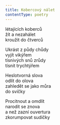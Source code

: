 ```yaml
---
title: Kobercový nálet
contentType: poetry
---
```


<section>

létajících koberců  
žít a nezahálet  
kroužit do čtverců

Ukrást z půdy chůdy  
vyjít vikýřem  
tísnivých snů zrůdy  
tísnit trychtýřem

Heslotvorná slova  
odlít do olova  
zahledět se jako můra  
do svíčky

Procitnout a omdlít  
narodit se znova  
a než zazní ouvertura  
zkorumpovat sudičky

</section>

